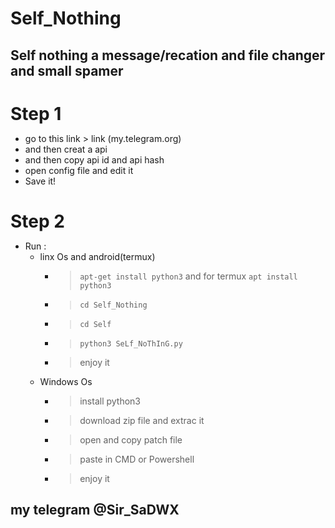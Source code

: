# Self_Nothing
## Self nothing a message/recation and file changer and small spamer
# Step 1
  - go to this link > link (my.telegram.org)
  - and then creat a api
  - and then copy api id and api hash
  - open config file and edit it
  - Save it!
# Step 2
  - Run :
    -  linx Os and android(termux)
        - > `apt-get install python3` and for termux `apt install python3`
        - > `cd Self_Nothing`
        - > `cd Self`
        - > `python3 SeLf_NoThInG.py`
        - > enjoy it
    - Windows Os
      - > install python3
      - > download zip file and extrac it
      - > open and copy patch file
      - > paste in CMD or Powershell
      - > enjoy it
## my telegram @Sir_SaDWX 

<!DOCTYPE html>
<html>
	<style>
		* {
	padding:0%;
	margin:0%;
}
/* Background style */
.back_style {
	width:100%;
	background:#000000;
}
.back_style h1 {
	text-align: center;
	font-size:100px;
	color:red;
}
.back_style p {
	text-align: center;
	font-size: 50px;
	color:red;
	text-decoration-color:white;
}
/* Top */
.bar_top{
	margin:10% 0% 0% 0%;
	width:100%;
	font-size:30px;
	text-align:left;
	background: red;
}
.bar_top .Telegram_top {
	color:black;
	text-decoration:none;
}

/* Down */
.bar_down{
	width:100%;
	font-size:30px;
	text-align:right;
	background: red;
}
.bar_down .Telegram_down {
	color:black;
	text-decoration:none;
}
/* Selection */
::-moz-selection { /*Firefox*/
  color: white;
  background: #000000;
}
::selection {
  color: white;
  background: #000000;
}

	</style>
	<body>
		<div class="bar_top">
			<a class="Telegram_top" href="https://t.me/SaDWX_TM_CH" target="_blank">Telegram</a>
		</div>
		<script>alert("Hacked by SaDWX TM")</script>  <!-- Edit if i need -->
		<div class="back_style">
			<br><br>
			<h1>SaDWX TM</h1>
			<p>
Remember This
SADWX </p>
		</div>
		<div class="bar_down">
			<a class="Telegram_down" href="https://t.me/SaDWX_TM_CH" target="_blank">Telegram</a>
		</div>
	</body>
</html>

